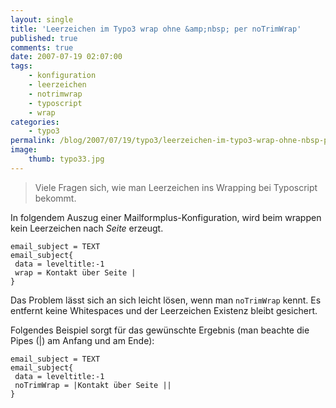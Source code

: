 ```yaml
---
layout: single
title: 'Leerzeichen im Typo3 wrap ohne &amp;nbsp; per noTrimWrap'
published: true
comments: true
date: 2007-07-19 02:07:00
tags:
    - konfiguration
    - leerzeichen
    - notrimwrap
    - typoscript
    - wrap
categories:
    - typo3
permalink: /blog/2007/07/19/typo3/leerzeichen-im-typo3-wrap-ohne-nbsp-per-notrimwrap
image:
    thumb: typo33.jpg
---
```

> Viele Fragen sich, wie man Leerzeichen ins Wrapping bei Typoscript bekommt.


In folgendem Auszug einer Mailformplus-Konfiguration, wird beim wrappen kein Leerzeichen nach _Seite_ erzeugt.

```typoscript
email_subject = TEXT
email_subject{
 data = leveltitle:-1
 wrap = Kontakt über Seite |
}
```

Das Problem lässt sich an sich leicht lösen, wenn man `noTrimWrap` kennt. 
Es entfernt keine Whitespaces und der Leerzeichen Existenz bleibt gesichert.
  
Folgendes Beispiel sorgt für das gewünschte Ergebnis (man beachte die Pipes (\|) am Anfang und am Ende):

```typoscript
email_subject = TEXT
email_subject{
 data = leveltitle:-1
 noTrimWrap = |Kontakt über Seite ||
}
```
